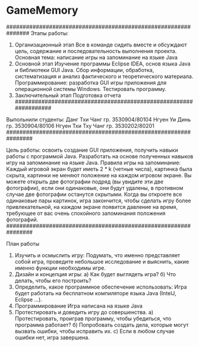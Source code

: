 # GameMemory
###############################################################
Этапы работы:
1. Организационный этап
	Все в команде сидить вместе и обсуждают цель, содержание и последовательность выполнения проекта.
	Основная тема: написание игры на запоминание на языке Java	
2. Основной этап
	Изучение программы Eclipse IDEA, основ языка Java и библиотеки GUI Java.
	Сбор информации, обработка, систематизация и анализ фактического и теоретического материала. 
	Программирование: разработка GUI игры приложения для операционной системы Windows.
	Тестировать программу. 
3. Заключительный этап
	Подготовка отчета
#################################################################

Выпольнили студенты: 
Данг Тхи Чанг  гр. 3530904/80104
Нгуен Уи Динь гр. 3530904/80106
Нгуен Тхи Тху Чанг  гр. 3530202/80201
################################################################

Цель работы: освоить создание GUI приложения, получить навыки работы с программой Java.
Разработать на основе полученных навыков игру на запоминание на языке Java.
Правила игры на запоминание:
Каждый игровой экран будет иметь 2 * k (четные числа), картинка была скрыта, картинки не меняют положение на каждом игровом экране. Вы можете открыть две фотографии подряд (вы увидите эти две фотографии), если они одинаковые, они будут удалены, в противном случае две фотографии останутся скрытыми.
Когда вы откроете все одинаковые пары картинок, игра закончится, чтобы сделать игру более привлекательной, на каждом экране появится давление на время, требующее от вас очень спокойного запоминания положения фотографий.
################################################################

План работы
1.	 Изучить и осмыслить игру:
Подумать, что именно представляет собой игра, проведите небольшое исследование и выяснить, какие именно функции необходимы игре.
2.	Дизайн и концепция игры:
а) Как будет выглядеть игра?
б) Что делать, чтобы его построить?
3.	Определить, какое программное обеспечение использовать:
Игра будет работать на бесплатном компиляторе языка Java (IntelJ, Eclipse ...).
4.	Программирование
Игра написана на языке Java
5.	Протестировать и доведить игру до совершенства.
а) Протестировать, проиграв программу, чтобы убедиться, что программа работает?
б) Попробовать создать дела, которые могут вызвать ошибки, чтобы исправить их.
c) Если в любом случае ошибки нет, игра завершена.
